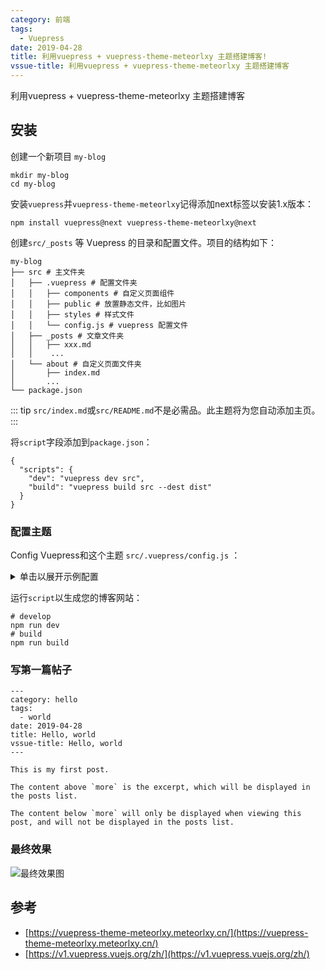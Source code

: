 ```yaml
---
category: 前端
tags:
  - Vuepress
date: 2019-04-28
title: 利用vuepress + vuepress-theme-meteorlxy 主题搭建博客!
vssue-title: 利用vuepress + vuepress-theme-meteorlxy 主题搭建博客
---
```

利用vuepress + vuepress-theme-meteorlxy 主题搭建博客


## 安装
创建一个新项目 `my-blog`
```SH
mkdir my-blog
cd my-blog
```

安装`vuepress`并`vuepress-theme-meteorlxy`记得添加next标签以安装1.x版本：
```SH
npm install vuepress@next vuepress-theme-meteorlxy@next
```

创建`src/_posts` 等 Vuepress 的目录和配置文件。项目的结构如下：
```SH
my-blog
├── src # 主文件夹
│   ├── .vuepress # 配置文件夹
│   │   ├── components # 自定义页面组件
│   │   ├── public # 放置静态文件，比如图片
│   │   ├── styles # 样式文件
│   │   └── config.js # vuepress 配置文件
│   ├── _posts # 文章文件夹
│   │   ├── xxx.md
│   │    ...
│   └── about # 自定义页面文件夹
│       ├── index.md
│       ...
└── package.json
```

::: tip
`src/index.md`或`src/README.md`不是必需品。此主题将为您自动添加主页。
:::


将`script`字段添加到`package.json`：
```SH
{
  "scripts": {
    "dev": "vuepress dev src",
    "build": "vuepress build src --dest dist"
  }
}
```


### 配置主题
Config Vuepress和这个主题 `src/.vuepress/config.js` ：
<details>
<summary>单击以展开示例配置</summary>
```SH
module.exports = {
    theme: 'meteorlxy',
    title: '❤GaoSir 的个人博客',
    description: 'GaoSir 的个人博客',
    locales: {
        '/': {
            lang: 'zh-CN'
        }
    },
    head: [
        ['link', {
            rel: 'icon',
            href: '/images/favicon.ico'
        }]
    ],
    // 主题设置
    themeConfig: {
        // 主题语言
        lang: Object.assign(require('vuepress-theme-meteorlxy/lib/langs/zh-CN'), {
            prevPost: '上一篇文章',
            nextPost: '下一篇文章',
            notFound: '哎呀，页面跑丢了！'
        }),
        // 个人信息设置
        personalInfo: {
            nickname: 'GaoSir',
            description: '你若想要得到，就别只是期望。<br/> 人生短暂，经不起等待。',
            email: 'gaosir_801@163.com',
            location: '深圳',
            avatar: '/images/tx.jpg',
            sns: {
                github: {
                    account: 'Gaosirs',
                    link: 'https://github.com/gaosirs',
                }
            }
        },
        // 头部设置
        header: {
            background: {
                useGeo: true,
            },
            showTitle: true,
        },
        // 帖子的上次更新时间
        lastUpdated: true,
        // 导航栏设置
        nav: [{
                text: '首页',
                link: '/',
                exact: true
            },
            {
                text: '文章',
                link: '/posts/',
                exact: false
            },
            {
                text: '博客园',
                link: 'https://www.cnblogs.com/gaosirs',
                exact: false
            },
            {
                text: '关于我',
                link: '/about/',
                exact: false
            },
        ],
        // 评论设置
        comments: {
            platform: 'github',
            owner: 'xxx',
            repo: 'xxx',
            clientId: 'xxx',
            clientSecret: 'xxx',
            autoCreateIssue: process.env.NODE_ENV !== 'development'
        },
        // 分页配置
        pagination: {
            perPage: 5
        }
    }
}
```
</details>






运行`script`以生成您的博客网站：
```SH
# develop
npm run dev
# build
npm run build
```

### 写第一篇帖子   
```SH
---
category: hello
tags:
  - world
date: 2019-04-28
title: Hello, world
vssue-title: Hello, world
---

This is my first post.

The content above `more` is the excerpt, which will be displayed in the posts list.

The content below `more` will only be displayed when viewing this post, and will not be displayed in the posts list.
```



### 最终效果
![最终效果图](/Blog/images/details.png)


## 参考
* [https://vuepress-theme-meteorlxy.meteorlxy.cn/](https://vuepress-theme-meteorlxy.meteorlxy.cn/)
* [https://v1.vuepress.vuejs.org/zh/](https://v1.vuepress.vuejs.org/zh/)